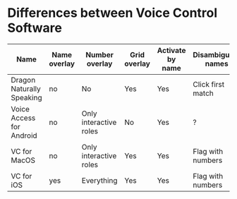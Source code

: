 # Differences between Voice Control Software

| Name                      | Name overlay | Number overlay         | Grid overlay | Activate by name | Disambiguate names | Activate by role | Disambiguate roles |
|---------------------------|--------------|------------------------|--------------|------------------|--------------------|------------------|--------------------|
| Dragon Naturally Speaking | no           | No                     | Yes          | Yes              | Click first match  | Yes              | Yes                |
| Voice Access for Android  | no           | Only interactive roles | No           | Yes              | ?                  | No               | NA                 |
| VC for MacOS              | no           | Only interactive roles | Yes          | Yes              | Flag with numbers  | No               | NA                 |
| VC for iOS                | yes          | Everything             | Yes          | Yes              | Flag with numbers  | No               | NA                 |